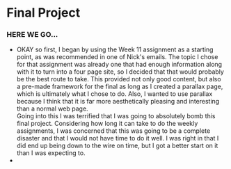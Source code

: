 # Final Project
### HERE WE GO...
<ul>
<li>OKAY so first, I began by using the Week 11 assignment as a starting point, as was recommended in one of Nick's emails.
  The topic I chose for that assignment was already one that had enough information along with it to turn into a four page site, so I decided that that would probably be the best route to take. This provided not only good content, but also a pre-made framework for the final as long as I created a parallax page, which is ultimately what I chose to do.  Also, I wanted to use parallax because I think that it is far more aesthetically pleasing and interesting than a normal web page.<br>
  Going into this I was terrified that I was going to absolutely bomb this final project.  Considering how long it can take to do the weekly assignments, I was concerned that this was going to be a complete disaster and that I would not have time to do it well.  I was right in that I did end up being down to the wire on time, but I got a better start on it than I was expecting to.

<li>
